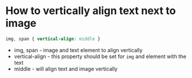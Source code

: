 # How to vertically align text next to image

```css
img, span { vertical-align: middle }
```

- img, span - image and text element to align vertically
- vertical-align - this property should be set for ```img``` and element with the text
- middle - will align text and image vertically
